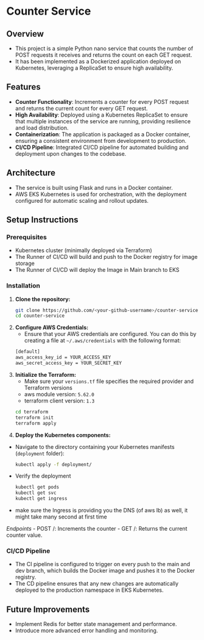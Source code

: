 # Counter Service

## Overview

- This project is a simple Python nano service that counts the number of POST requests it receives and returns the count on each GET request. 
- It has been implemented as a Dockerized application deployed on Kubernetes, leveraging a ReplicaSet to ensure high availability.

## Features

- **Counter Functionality**: Increments a counter for every POST request and returns the current count for every GET request.
- **High Availability**: Deployed using a Kubernetes ReplicaSet to ensure that multiple instances of the service are running, providing resilience and load distribution.
- **Containerization**: The application is packaged as a Docker container, ensuring a consistent environment from development to production.
- **CI/CD Pipeline**: Integrated CI/CD pipeline for automated building and deployment upon changes to the codebase.

## Architecture

- The service is built using Flask and runs in a Docker container.
- AWS EKS Kubernetes is used for orchestration, with the deployment configured for automatic scaling and rollout updates.

## Setup Instructions

### Prerequisites

- Kubernetes cluster (minimally deployed via Terraform)
- The Runner of CI/CD will build and push to the Docker registry for image storage
- The Runner of CI/CD will deploy the Image in Main branch to EKS


### Installation

1. **Clone the repository:**
   ```bash
   git clone https://github.com/<your-github-username>/counter-service.git
   cd counter-service
2. **Configure AWS Credentials:**
   - Ensure that your AWS credentials are configured. You can do this by creating a file at `~/.aws/credentials` with the following format:
   ```bash
   [default]
   aws_access_key_id = YOUR_ACCESS_KEY
   aws_secret_access_key = YOUR_SECRET_KEY
4. **Initialize the Terraform:**
   - Make sure your `versions.tf` file specifies the required provider and Terraform versions
   - aws module version: `5.62.0`
   - terraform client version: `1.3`
    ```bash
    cd terraform
    terraform init
    terraform apply
5. **Deploy the Kubernetes components:**
  - Navigate to the directory containing your Kubernetes manifests (`deployment` folder):
    ```bash
    kubectl apply -f deployment/
  - Verify the deployment
    ```bash
    kubectl get pods
    kubectl get svc
    kubectl get ingress
  - make sure the Ingress is providing you the DNS (of aws lb) as well, it might take many second at first time
  
  *Endpoints*
    - POST /: Increments the counter
    - GET /: Returns the current counter value.
    
### CI/CD Pipeline
- The CI pipeline is configured to trigger on every push to the main and dev branch, which builds the Docker image and pushes it to the Docker registry.
- The CD pipeline ensures that any new changes are automatically deployed to the production namespace in EKS Kubernetes.

## Future Improvements
- Implement Redis for better state management and performance.
- Introduce more advanced error handling and monitoring.
